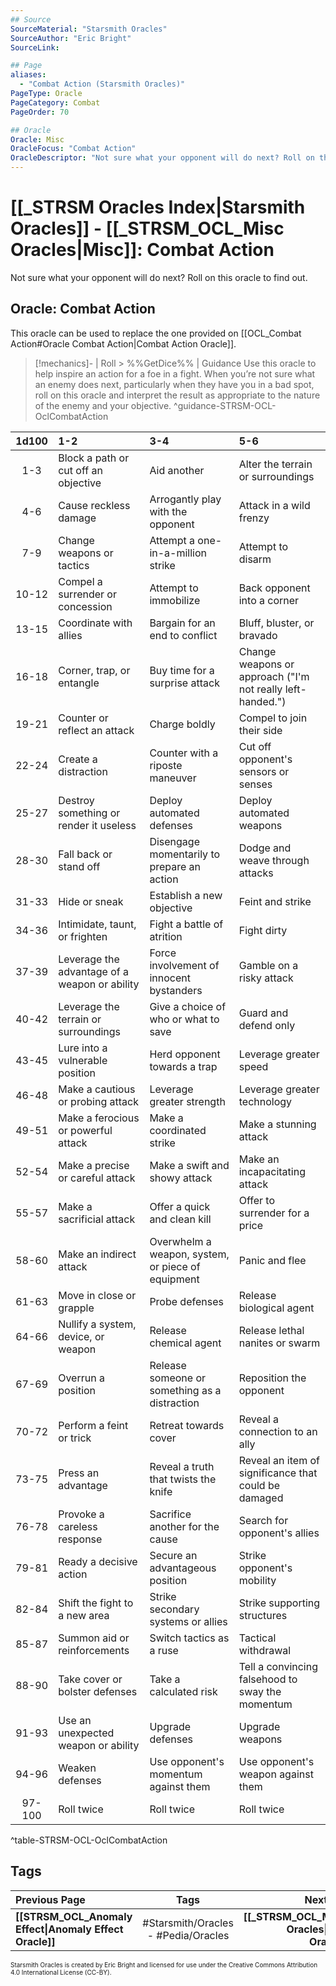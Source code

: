 ```yaml
---
## Source
SourceMaterial: "Starsmith Oracles"
SourceAuthor: "Eric Bright"
SourceLink: 

## Page
aliases:
  - "Combat Action (Starsmith Oracles)"
PageType: Oracle
PageCategory: Combat
PageOrder: 70

## Oracle
Oracle: Misc
OracleFocus: "Combat Action"
OracleDescriptor: "Not sure what your opponent will do next? Roll on this oracle to find out."
---
```

# [[_STRSM Oracles Index|Starsmith Oracles]] - [[_STRSM_OCL_Misc Oracles|Misc]]: Combat Action
Not sure what your opponent will do next? Roll on this oracle to find out.

## Oracle: Combat Action
This oracle can be used to replace the one provided on [[OCL_Combat Action#Oracle Combat Action|Combat Action Oracle]].

> [!mechanics]- | Roll > %%GetDice%% | Guidance
> Use this oracle to help inspire an action for a foe in a fight. When you’re not sure what an enemy does next, particularly when they have you in a bad spot, roll on this oracle and interpret the result as appropriate to the nature of the enemy and your objective. ^guidance-STRSM-OCL-OclCombatAction

| 1d100 | 1-2 | 3-4 | 5-6 |
| :---: | :--- | :--- | :--- |
| 1-3 | Block a path or cut off an objective | Aid another | Alter the terrain or surroundings |
| 4-6 | Cause reckless damage | Arrogantly play with the opponent | Attack in a wild frenzy |
| 7-9 | Change weapons or tactics | Attempt a one-in-a-million strike | Attempt to disarm |
| 10-12 | Compel a surrender or concession | Attempt to immobilize | Back opponent into a corner |
| 13-15 | Coordinate with allies | Bargain for an end to conflict | Bluff, bluster, or bravado |
| 16-18 | Corner, trap, or entangle | Buy time for a surprise attack | Change weapons or approach (\"I'm not really left-handed.\") |
| 19-21 | Counter or reflect an attack | Charge boldly | Compel to join their side |
| 22-24 | Create a distraction | Counter with a riposte maneuver | Cut off opponent's sensors or senses |
| 25-27 | Destroy something or render it useless | Deploy automated defenses | Deploy automated weapons |
| 28-30 | Fall back or stand off | Disengage momentarily to prepare an action | Dodge and weave through attacks |
| 31-33 | Hide or sneak | Establish a new objective | Feint and strike |
| 34-36 | Intimidate, taunt, or frighten | Fight a battle of atrition | Fight dirty |
| 37-39 | Leverage the advantage of a weapon or ability | Force involvement of innocent bystanders | Gamble on a risky attack |
| 40-42 | Leverage the terrain or surroundings | Give a choice of who or what to save | Guard and defend only |
| 43-45 | Lure into a vulnerable position | Herd opponent towards a trap | Leverage greater speed |
| 46-48 | Make a cautious or probing attack | Leverage greater strength | Leverage greater technology |
| 49-51 | Make a ferocious or powerful attack | Make a coordinated strike | Make a stunning attack |
| 52-54 | Make a precise or careful attack | Make a swift and showy attack | Make an incapacitating attack |
| 55-57 | Make a sacrificial attack | Offer a quick and clean kill | Offer to surrender for a price |
| 58-60 | Make an indirect attack | Overwhelm a weapon, system, or piece of equipment | Panic and flee |
| 61-63 | Move in close or grapple | Probe defenses | Release biological agent |
| 64-66 | Nullify a system, device, or weapon | Release chemical agent | Release lethal nanites or swarm |
| 67-69 | Overrun a position | Release someone or something as a distraction | Reposition the opponent |
| 70-72 | Perform a feint or trick | Retreat towards cover | Reveal a connection to an ally |
| 73-75 | Press an advantage | Reveal a truth that twists the knife | Reveal an item of significance that could be damaged |
| 76-78 | Provoke a careless response | Sacrifice another for the cause | Search for opponent's allies |
| 79-81 | Ready a decisive action | Secure an advantageous position | Strike opponent's mobility |
| 82-84 | Shift the fight to a new area | Strike secondary systems or allies | Strike supporting structures |
| 85-87 | Summon aid or reinforcements | Switch tactics as a ruse | Tactical withdrawal |
| 88-90 | Take cover or bolster defenses | Take a calculated risk | Tell a convincing falsehood to sway the momentum |
| 91-93 | Use an unexpected weapon or ability | Upgrade defenses | Upgrade weapons |
| 94-96 | Weaken defenses | Use opponent's momentum against them | Use opponent's weapon against them |
| 97-100 | Roll twice | Roll twice | Roll twice |
^table-STRSM-OCL-OclCombatAction

## Tags
| Previous Page | Tags | Next Page | 
| :--- | :---: | ---: |
| **[[STRSM_OCL_Anomaly Effect\|Anomaly Effect Oracle]]** | #Starsmith/Oracles - #Pedia/Oracles | **[[_STRSM_OCL_Moves Oracles\|Move Oracles]]** |

<font size=-2>Starsmith Oracles is created by Eric Bright and licensed for use under the Creative Commons Attribution 4.0 International License (CC-BY).</font>